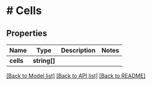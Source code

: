 # # Cells

## Properties

Name | Type | Description | Notes
------------ | ------------- | ------------- | -------------
**cells** | **string[]** |  | 

[[Back to Model list]](../../README.md#documentation-for-models) [[Back to API list]](../../README.md#documentation-for-api-endpoints) [[Back to README]](../../README.md)


